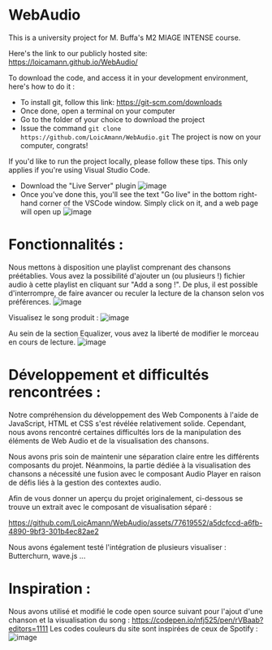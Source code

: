 # WebAudio

This is a university project for M. Buffa's M2 MIAGE INTENSE course.

Here's the link to our publicly hosted site:
https://loicamann.github.io/WebAudio/

To download the code, and access it in your development environment, here's how to do it :
- To install git, follow this link: https://git-scm.com/downloads
- Once done, open a terminal on your computer
- Go to the folder of your choice to download the project
- Issue the command `git clone https://github.com/LoicAmann/WebAudio.git`
The project is now on your computer, congrats!

If you'd like to run the project locally, please follow these tips. This only applies if you're using Visual Studio Code.
- Download the "Live Server" plugin
![image](https://github.com/LoicAmann/WebAudio/assets/70748202/4eaeb22a-8880-4a8c-8622-4a7f0fd18740)
- Once you've done this, you'll see the text "Go live" in the bottom right-hand corner of the VSCode window. Simply click on it, and a web page will open up
![image](https://github.com/LoicAmann/WebAudio/assets/70748202/64fd3a44-684f-4fb9-a76b-0208f7860292)

# Fonctionnalités : 
Nous mettons à disposition une playlist comprenant des chansons préétablies. Vous avez la possibilité d'ajouter un (ou plusieurs !) fichier audio à cette playlist en cliquant sur "Add a song !". De plus, il est possible d'interrompre, de faire avancer ou reculer la lecture de la chanson selon vos préférences.
![image](https://github.com/LoicAmann/WebAudio/assets/77619552/f5cb04f2-d9c3-49c6-9fd2-706519475131)

Visualisez le song produit : ![image](https://github.com/LoicAmann/WebAudio/assets/77619552/49629acb-1bfe-4774-8c42-9ce13ab65e8a)

Au sein de la section Equalizer, vous avez la liberté de modifier le morceau en cours de lecture. 
![image](https://github.com/LoicAmann/WebAudio/assets/77619552/60953fbd-a860-4ebd-9038-853d69700618)

# Développement et difficultés rencontrées : 
Notre compréhension du développement des Web Components à l'aide de JavaScript, HTML et CSS s'est révélée relativement solide. Cependant, nous avons rencontré certaines difficultés lors de la manipulation des éléments de Web Audio et de la visualisation des chansons.

Nous avons pris soin de maintenir une séparation claire entre les différents composants du projet. Néanmoins, la partie dédiée à la visualisation des chansons a nécessité une fusion avec le composant Audio Player en raison de défis liés à la gestion des contextes audio.

Afin de vous donner un aperçu du projet originalement, ci-dessous se trouve un extrait avec le composant de visualisation séparé :

https://github.com/LoicAmann/WebAudio/assets/77619552/a5dcfccd-a6fb-4890-9bf3-301b4ec82ae2

Nous avons également testé l'intégration de plusieurs visualiser : Butterchurn, wave.js ...

# Inspiration : 
Nous avons utilisé et modifié le code open source suivant pour l'ajout d'une chanson et la visualisation du song : 
https://codepen.io/nfj525/pen/rVBaab?editors=1111 
Les codes couleurs du site sont inspirées de ceux de Spotify : ![image](https://github.com/LoicAmann/WebAudio/assets/77619552/aeaaa0ba-04be-46eb-ad8f-da84e8a80f1d)

